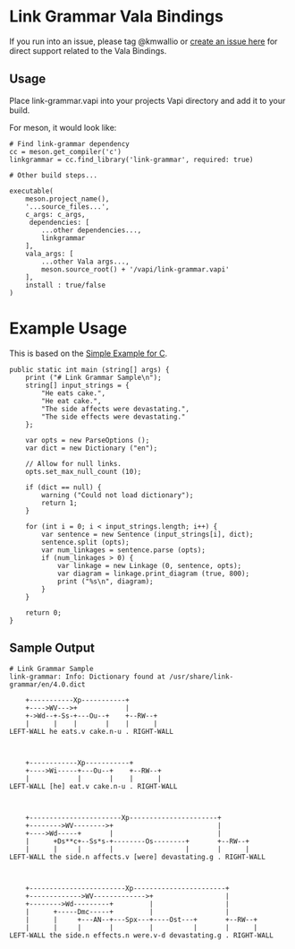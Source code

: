 # Link Grammar Vala Bindings

If you run into an issue, please tag @kmwallio or [create an issue here](https://github.com/kmwallio/link-grammar-vapi) for direct support related to the Vala Bindings.

## Usage

Place link-grammar.vapi into your projects Vapi directory and add it to your build.

For meson, it would look like:

```meson
# Find link-grammar dependency
cc = meson.get_compiler('c')
linkgrammar = cc.find_library('link-grammar', required: true)

# Other build steps...

executable(
    meson.project_name(),
    '...source_files...',
    c_args: c_args,
     dependencies: [
        ...other dependencies...,
        linkgrammar
    ],
    vala_args: [
        ...other Vala args...,
        meson.source_root() + '/vapi/link-grammar.vapi'
    ],
    install : true/false
)
```

# Example Usage

This is based on the [Simple Example for C](https://www.abisource.com/projects/link-grammar/api/index.html#example1).

```vala
public static int main (string[] args) {
    print ("# Link Grammar Sample\n");
    string[] input_strings = {
        "He eats cake.",
        "He eat cake.",
        "The side affects were devastating.",
        "The side effects were devastating."
    };

    var opts = new ParseOptions ();
    var dict = new Dictionary ("en");

    // Allow for null links.
    opts.set_max_null_count (10);

    if (dict == null) {
        warning ("Could not load dictionary");
        return 1;
    }

    for (int i = 0; i < input_strings.length; i++) {
        var sentence = new Sentence (input_strings[i], dict);
        sentence.split (opts);
        var num_linkages = sentence.parse (opts);
        if (num_linkages > 0) {
            var linkage = new Linkage (0, sentence, opts);
            var diagram = linkage.print_diagram (true, 800);
            print ("%s\n", diagram);
        }
    }

    return 0;
}
```

## Sample Output

```
# Link Grammar Sample
link-grammar: Info: Dictionary found at /usr/share/link-grammar/en/4.0.dict

    +-----------Xp-----------+
    +---->WV--->+            |
    +->Wd--+-Ss-+---Ou--+    +--RW--+
    |      |    |       |    |      |
LEFT-WALL he eats.v cake.n-u . RIGHT-WALL



    +------------Xp-----------+
    +---->Wi-----+---Ou--+    +--RW--+
    |            |       |    |      |
LEFT-WALL [he] eat.v cake.n-u . RIGHT-WALL



    +-----------------------Xp----------------------+
    +-------->WV-------->+                          |
    +---->Wd-----+       |                          |
    |      +Ds**c+--Ss*s-+--------Os--------+       +--RW--+
    |      |     |       |                  |       |      |
LEFT-WALL the side.n affects.v [were] devastating.g . RIGHT-WALL



    +------------------------Xp-----------------------+
    +------------->WV------------->+                  |
    +-------->Wd---------+         |                  |
    |      +-----Dmc-----+         |                  |
    |      |     +---AN--+---Spx---+----Ost---+       +--RW--+
    |      |     |       |         |          |       |      |
LEFT-WALL the side.n effects.n were.v-d devastating.g . RIGHT-WALL
```
